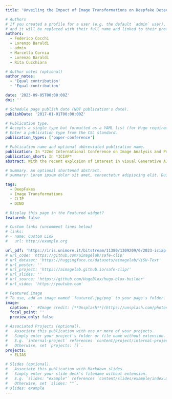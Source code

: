 ```yaml
---
title: 'Unveiling the Impact of Image Transformations on Deepfake Detection: An Experimental Analysis'

# Authors
# If you created a profile for a user (e.g. the default `admin` user), write the username (folder name) here
# and it will be replaced with their full name and linked to their profile.
authors:
  - Federico Cocchi
  - Lorenzo Baraldi
  - admin
  - Marcella Cornia
  - Lorenzo Baraldi
  - Rita Cucchiara

# Author notes (optional)
author_notes:
  - 'Equal contribution'
  - 'Equal contribution'

date: '2023-09-05T00:00:00Z'
doi: ''

# Schedule page publish date (NOT publication's date).
publishDate: '2017-01-01T00:00:00Z'

# Publication type.
# Accepts a single type but formatted as a YAML list (for Hugo requirements).
# Enter a publication type from the CSL standard.
publication_types: ['paper-conference']

# Publication name and optional abbreviated publication name.
publication: In *22nd International Conference on Image Analysis and Processing 2023*
publication_short: In *ICIAP*
abstract: With the recent explosion of interest in visual Generative AI, the field of deepfake detection has gained a lot of attention. In fact, deepfake detection might be the only measure to counter the potential proliferation of generated media in support of fake news and its consequences. While many of the available works limit the detection to a pure and direct classification of fake versus real, this does not translate well to a real-world scenario. Indeed, malevolent users can easily apply post-processing techniques to generated content, changing the underlying distribution of fake data. In this work, we provide an in-depth analysis of the robustness of a deepfake detection pipeline, considering different image augmentations, transformations, and other pre-processing steps. These transformations are only applied in the evaluation phase, thus simulating a practical situation in which the detector is not trained on all the possible augmentations that can be used by the attacker. In particular, we analyze the performance of a k-NN and a linear probe detector on the COCOFake dataset, using image features extracted from pre-trained models, like CLIP and DINO.  Our results demonstrate that while the CLIP visual backbone outperforms DINO in deepfake detection with no augmentation, its performance varies significantly in presence of any transformation, favoring the robustness of DINO.

# Summary. An optional shortened abstract.
# summary: Lorem ipsum dolor sit amet, consectetur adipiscing elit. Duis posuere tellus ac convallis placerat. Proin tincidunt magna sed ex sollicitudin condimentum.

tags:
  - DeepFakes
  - Image Transformations
  - CLIP
  - DINO

# Display this page in the Featured widget?
featured: false

# Custom links (uncomment lines below)
# links:
# - name: Custom Link
#   url: http://example.org

url_pdf: 'https://iris.unimore.it/bitstream/11380/1309209/6/2023-iciap-deepfake.pdf'
# url_code: 'https://github.com/aimagelab/safe-clip'
# url_dataset: 'https://huggingface.co/datasets/aimagelab/ViSU-Text'
# url_poster: ''
# url_project: 'https://aimagelab.github.io/safe-clip/'
# url_slides: ''
# url_source: 'https://github.com/HugoBlox/hugo-blox-builder'
# url_video: 'https://youtube.com'

# Featured image
# To use, add an image named `featured.jpg/png` to your page's folder.
image:
  caption: '' #Image credit: [**Unsplash**](https://unsplash.com/photos/pLCdAaMFLTE)'
  focal_point: ''
  preview_only: false

# Associated Projects (optional).
#   Associate this publication with one or more of your projects.
#   Simply enter your project's folder or file name without extension.
#   E.g. `internal-project` references `content/project/internal-project/index.md`.
#   Otherwise, set `projects: []`.
projects:
  - ELIAS

# Slides (optional).
#   Associate this publication with Markdown slides.
#   Simply enter your slide deck's filename without extension.
#   E.g. `slides: "example"` references `content/slides/example/index.md`.
#   Otherwise, set `slides: ""`.
# slides: example
---
```


<!-- {{% callout note %}}
Click the _Cite_ button above to demo the feature to enable visitors to import publication metadata into their reference management software.
{{% /callout %}}

{{% callout note %}}
Create your slides in Markdown - click the _Slides_ button to check out the example.
{{% /callout %}} -->

<!-- Add the publication's **full text** or **supplementary notes** here. You can use rich formatting such as including [code, math, and images](https://docs.hugoblox.com/content/writing-markdown-latex/). -->
